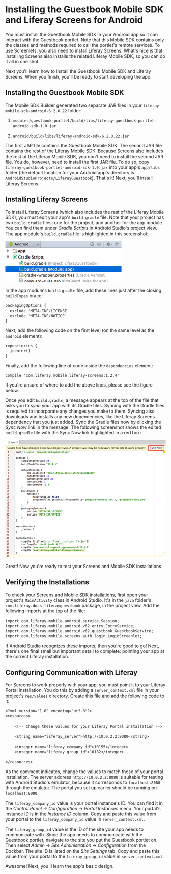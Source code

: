 # Installing the Guestbook Mobile SDK and Liferay Screens for Android [](id=installing-the-guestbook-mobile-sdk-and-liferay-screens-for-android)

You must install the Guestbook Mobile SDK in your Android app so it can interact 
with the Guestbook portlet. Note that this Mobile SDK contains only the classes 
and methods required to call the portlet's remote services. To use Screenlets,
you also need to install Liferay Screens. What's nice is that installing Screens
also installs the related Liferay Mobile SDK, so you can do it all in one shot. 

Next you'll learn how to install the Guestbook Mobile SDK and Liferay Screens.
When you finish, you'll be ready to start developing the app. 

## Installing the Guestbook Mobile SDK [](id=installing-the-guestbook-mobile-sdk)

The Mobile SDK Builder generated two separate JAR files in your
`liferay-mobile-sdk-android-6.2.0.22` folder: 

1. `modules/guestbook-portlet/build/libs/liferay-guestbook-portlet-android-sdk-1.0.jar`

2. `android/build/libs/liferay-android-sdk-6.2.0.22.jar`

The first JAR file contains the Guestbook Mobile SDK. The second JAR file 
contains the rest of the Liferay Mobile SDK. Because Screens also includes the 
rest of the Liferay Mobile SDK, you don't need to install the second JAR file. 
You do, however, need to install the first JAR file. To do so, copy
`liferay-guestbook-portlet-android-sdk-1.0.jar` into your app's `app/libs`
folder (the default location for your Android app's directory is
`AndroidStudioProjects/LiferayGuestbook`). That's it! Next, you'll install 
Liferay Screens. 

## Installing Liferay Screens [](id=installing-liferay-screens)

To install Liferay Screens (which also includes the rest of the Liferay Mobile 
SDK), you must edit your app's `build.gradle` file. Note that your project has
two `build.gradle` files: one for the project, and another for the app module.
You can find them under *Gradle Scripts* in Android Studio's project view. The
app module's `build.gradle` file is highlighted in this screenshot: 

![Figure 1: The app module's `build.gradle` file.](../../images/android-build-gradle-app-module.png)

In the app module's `build.gradle` file, add these lines just after the closing `buildTypes` brace: 

    packagingOptions {
      exclude 'META-INF/LICENSE'
      exclude 'META-INF/NOTICE'
    }

Next, add the following code on the first level (on the same level as the
`android` element): 

    repositories {
      jcenter()
    }

Finally, add the following line of code inside the `dependencies` element: 

    compile 'com.liferay.mobile:liferay-screens:1.2.4'

If you're unsure of where to add the above lines, please see the figure below. 

Once you edit `build.gradle`, a message appears at the top of the file that asks 
you to *sync* your app with its Gradle files. Syncing with the Gradle files is 
required to incorporate any changes you make to them. Syncing also downloads and 
installs any new dependencies, like the Liferay Screens dependency that you just
added. Sync the Gradle files now by clicking the *Sync Now* link in the message.
The following screenshot shows the edited `build.gradle` file with the Sync Now
link highlighted in a red box: 

![Figure 2: After editing the `build.gradle` file, click *Sync Now* to incorporate the changes in your app.](../../images/android-build-gradle-sync.png)
 
Great! Now you're ready to test your Screens and Mobile SDK installations. 

## Verifying the Installations [](id=verifying-the-installations)

To check your Screens and Mobile SDK installations, first open your project's 
`MainActivity` class in Android Studio. It's in the `java` folder's
`com.liferay.docs.liferayguestbook` package, in the project view. Add the
following imports at the top of the file:

    import com.liferay.mobile.android.service.Session;
    import com.liferay.mobile.android.v62.entry.EntryService;
    import com.liferay.mobile.android.v62.guestbook.GuestbookService;
    import com.liferay.mobile.screens.auth.login.LoginScreenlet;

If Android Studio recognizes these imports, then you're good to go! Next, 
there's one final small but important detail to complete: pointing your app at
the correct Liferay installation. 

## Configuring Communication with Liferay [](id=configuring-communication-with-liferay)

For Screens to work properly with your app, you must point it to your Liferay 
Portal installation. You do this by adding a `server_context.xml` file in your 
project's `res/values` directory. Create this file and add the following code 
to it:

    <?xml version="1.0" encoding="utf-8"?>
    <resources>

        <!-- Change these values for your Liferay Portal installation -->

        <string name="liferay_server">http://10.0.2.2:8080</string>

        <integer name="liferay_company_id">10155</integer>
        <integer name="liferay_group_id">10182</integer>

    </resources>

As the comment indicates, change the values to match those of your portal 
installation. The server address `http://10.0.2.2:8080` is suitable for testing 
with Android Studio's emulator, because it corresponds to `localhost:8080` 
through the emulator. The portal you set up earlier should be running on 
`localhost:8080`.

The `liferay_company_id` value is your portal instance's ID. You can find it in 
the *Control Panel* &rarr; *Configuration* &rarr; *Portal Instances* menu. Your 
portal's instance ID is in the *Instance ID* column. Copy and paste this value 
from your portal to the `liferay_company_id` value in `server_context.xml`.

The `liferay_group_id` value is the ID of the site your app needs to communicate 
with. Since the app needs to communicate with the Guestbook portlet, navigate to 
the site you put the Guestbook portlet on. Then select 
*Admin* &rarr; *Site Administration* &rarr; *Configuration* from the Dockbar. 
The site ID is listed on the *Site Settings* tab. Copy and paste this value 
from your portal to the `liferay_group_id` value in `server_context.xml`.

Awesome! Next, you'll learn the app's basic design. 
